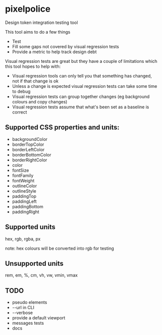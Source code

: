 # pixelpolice


Design token integration testing tool

This tool aims to do a few things

* Test
* Fill some gaps not covered by visual regression tests
* Provide a metric to help track design debt

Visual regression tests are great but they have a couple of limitations which this tool hopes to help with:

* Visual regression tools can only tell you that something has changed, not if that change is ok
* Unless a change is expected visual regression tests can take some time to debug
* Visual regression tests can group together changes (eg background colours and copy changes)
* Visual regression tests assume that what's been set as a baseline is correct



## Supported CSS properties and units:
* backgroundColor
* borderTopColor
* borderLeftColor
* borderBottomColor
* borderRightColor
* color
* fontSize
* fontFamily
* fontWeight
* outlineColor
* outlineStyle
* paddingTop
* paddingLeft
* paddingBottom
* paddingRight


## Supported units

hex, rgb, rgba, px

note: hex colours will be converted into rgb for testing

## Unsupported units

rem, em, %, cm, vh, vw, vmin, vmax



## TODO

* pseudo elements
* --url in CLI
* --verbose
* provide a default viewport
* messages tests
* docs
